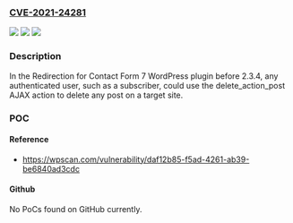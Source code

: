### [CVE-2021-24281](https://cve.mitre.org/cgi-bin/cvename.cgi?name=CVE-2021-24281)
![](https://img.shields.io/static/v1?label=Product&message=Redirection%20for%20Contact%20Form%207&color=blue)
![](https://img.shields.io/static/v1?label=Version&message=2.3.4%3C%202.3.4%20&color=brighgreen)
![](https://img.shields.io/static/v1?label=Vulnerability&message=CWE-863%20Incorrect%20Authorization&color=brighgreen)

### Description

In the Redirection for Contact Form 7 WordPress plugin before 2.3.4, any authenticated user, such as a subscriber, could use the delete_action_post AJAX action to delete any post on a target site.

### POC

#### Reference
- https://wpscan.com/vulnerability/daf12b85-f5ad-4261-ab39-be6840ad3cdc

#### Github
No PoCs found on GitHub currently.

